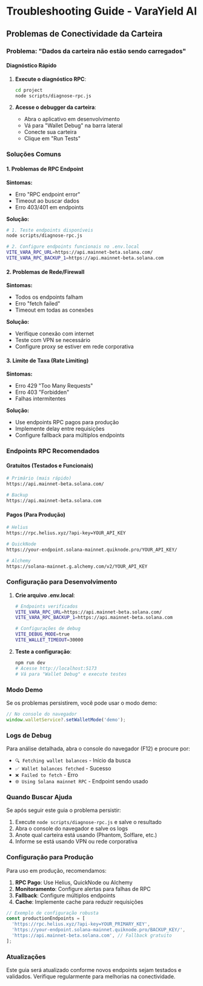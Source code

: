 # Troubleshooting Guide - VaraYield AI

## Problemas de Conectividade da Carteira

### Problema: "Dados da carteira não estão sendo carregados"

#### Diagnóstico Rápido

1. **Execute o diagnóstico RPC**:
   ```bash
   cd project
   node scripts/diagnose-rpc.js
   ```

2. **Acesse o debugger da carteira**:
   - Abra o aplicativo em desenvolvimento
   - Vá para "Wallet Debug" na barra lateral
   - Conecte sua carteira
   - Clique em "Run Tests"

### Soluções Comuns

#### 1. Problemas de RPC Endpoint

**Sintomas:**
- Erro "RPC endpoint error"
- Timeout ao buscar dados
- Erro 403/401 em endpoints

**Solução:**
```bash
# 1. Teste endpoints disponíveis
node scripts/diagnose-rpc.js

# 2. Configure endpoints funcionais no .env.local
VITE_VARA_RPC_URL=https://api.mainnet-beta.solana.com/
VITE_VARA_RPC_BACKUP_1=https://api.mainnet-beta.solana.com
```

#### 2. Problemas de Rede/Firewall

**Sintomas:**
- Todos os endpoints falham
- Erro "fetch failed"
- Timeout em todas as conexões

**Solução:**
- Verifique conexão com internet
- Teste com VPN se necessário
- Configure proxy se estiver em rede corporativa

#### 3. Limite de Taxa (Rate Limiting)

**Sintomas:**
- Erro 429 "Too Many Requests"
- Erro 403 "Forbidden"
- Falhas intermitentes

**Solução:**
- Use endpoints RPC pagos para produção
- Implemente delay entre requisições
- Configure fallback para múltiplos endpoints

### Endpoints RPC Recomendados

#### Gratuitos (Testados e Funcionais)
```bash
# Primário (mais rápido)
https://api.mainnet-beta.solana.com/

# Backup
https://api.mainnet-beta.solana.com
```

#### Pagos (Para Produção)
```bash
# Helius
https://rpc.helius.xyz/?api-key=YOUR_API_KEY

# QuickNode
https://your-endpoint.solana-mainnet.quiknode.pro/YOUR_API_KEY/

# Alchemy
https://solana-mainnet.g.alchemy.com/v2/YOUR_API_KEY
```

### Configuração para Desenvolvimento

1. **Crie arquivo .env.local**:
   ```bash
   # Endpoints verificados
   VITE_VARA_RPC_URL=https://api.mainnet-beta.solana.com/
   VITE_VARA_RPC_BACKUP_1=https://api.mainnet-beta.solana.com
   
   # Configurações de debug
   VITE_DEBUG_MODE=true
   VITE_WALLET_TIMEOUT=30000
   ```

2. **Teste a configuração**:
   ```bash
   npm run dev
   # Acesse http://localhost:5173
   # Vá para "Wallet Debug" e execute testes
   ```

### Modo Demo

Se os problemas persistirem, você pode usar o modo demo:

```javascript
// No console do navegador
window.walletService?.setWalletMode('demo');
```

### Logs de Debug

Para análise detalhada, abra o console do navegador (F12) e procure por:

- `🔍 Fetching wallet balances` - Início da busca
- `✅ Wallet balances fetched` - Sucesso
- `❌ Failed to fetch` - Erro
- `🌐 Using Solana mainnet RPC` - Endpoint sendo usado

### Quando Buscar Ajuda

Se após seguir este guia o problema persistir:

1. Execute `node scripts/diagnose-rpc.js` e salve o resultado
2. Abra o console do navegador e salve os logs
3. Anote qual carteira está usando (Phantom, Solflare, etc.)
4. Informe se está usando VPN ou rede corporativa

### Configuração para Produção

Para uso em produção, recomendamos:

1. **RPC Pago**: Use Helius, QuickNode ou Alchemy
2. **Monitoramento**: Configure alertas para falhas de RPC
3. **Fallback**: Configure múltiplos endpoints
4. **Cache**: Implemente cache para reduzir requisições

```javascript
// Exemplo de configuração robusta
const productionEndpoints = [
  'https://rpc.helius.xyz/?api-key=YOUR_PRIMARY_KEY',
  'https://your-endpoint.solana-mainnet.quiknode.pro/BACKUP_KEY/',
  'https://api.mainnet-beta.solana.com', // Fallback gratuito
];
```

### Atualizações

Este guia será atualizado conforme novos endpoints sejam testados e validados. Verifique regularmente para melhorias na conectividade.